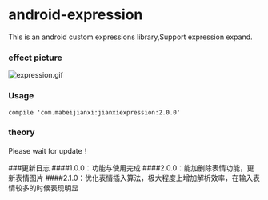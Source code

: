 # android-expression
This is an android custom expressions library,Support expression expand.

### effect picture
![expression.gif](http://7xq6db.com1.z0.glb.clouddn.com/expression.gif)

### Usage
    compile 'com.mabeijianxi:jianxiexpression:2.0.0'

### theory
Please wait for update！

###更新日志
####1.0.0：功能与使用完成
####2.0.0：能加删除表情功能，更新表情图片
####2.1.0：优化表情插入算法，极大程度上增加解析效率，在输入表情较多的时候表现明显

